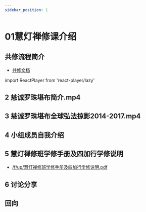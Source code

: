 ```yaml
---
sidebar_position: 1
---
```


# 01慧灯禅修课介绍

## 共修流程简介 


- [共修文档](https://docs.google.com/presentation/d/1tE12yVKvlUk8l-EqyimvYv8qppdjyG60ilWuwFDrxSU/edit#slide=id.g9811269e00_0_171)


import ReactPlayer from 'react-player/lazy'


## 2 慈诚罗珠堪布简介.mp4  
<ReactPlayer  controls url='https://huidengchanxiu.net/hdv/videos/%e6%85%88%e8%af%9a%e7%bd%97%e7%8f%a0%e5%a0%aa%e5%b8%83%e7%ae%80%e4%bb%8b.mp4'  />


## 3 慈诚罗珠堪布全球弘法掠影2014-2017.mp4  

<ReactPlayer id='hdvplayer'  controls url='https://huidengchanxiu.net/hdv/videos/%e6%85%88%e8%af%9a%e7%bd%97%e7%8f%a0%e5%a0%aa%e5%b8%83%e5%85%a8%e7%90%83%e5%bc%98%e6%b3%95%e6%8e%a0%e5%bd%b12014-2017.mp4' />

## 4 小组成员自我介绍

## 5 慧灯禅修班学修手册及四加行学修说明

- [/f/up/慧灯禅修班学修手册及四加行学修说明.pdf](http://huidengchanxiu.net/hdv/f/up/慧灯禅修班学修手册及四加行学修说明.pdf)

## 6 讨论分享

## 回向